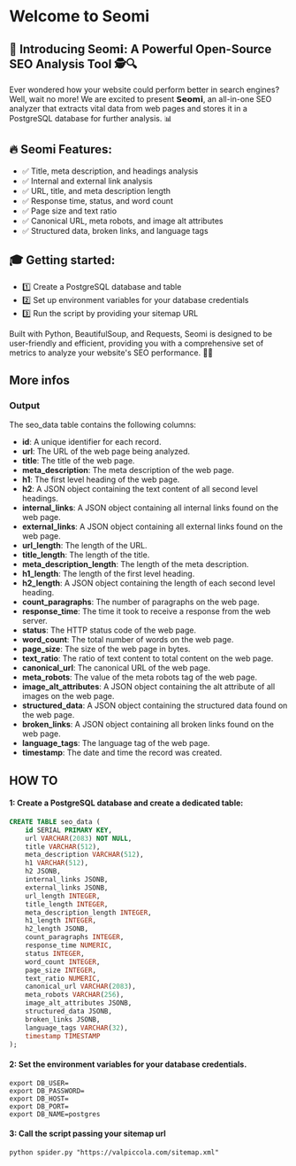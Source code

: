 # Welcome to Seomi

## 🚀 Introducing Seom𝗶: A Powerful Open-Source SEO Analysis Tool 🕵️🔍

Ever wondered how your website could perform better in search engines? Well, wait no more! We are excited to present 𝗦𝗲𝗼𝗺𝗶, an all-in-one SEO analyzer that extracts vital data from web pages and stores it in a PostgreSQL database for further analysis. 📊

## 🔥 Seomi Features:
- ✅ Title, meta description, and headings analysis
- ✅ Internal and external link analysis
- ✅ URL, title, and meta description length
- ✅ Response time, status, and word count
- ✅ Page size and text ratio
- ✅ Canonical URL, meta robots, and image alt attributes
- ✅ Structured data, broken links, and language tags

## 🎓 Getting started:
- 1️⃣ Create a PostgreSQL database and table
- 2️⃣ Set up environment variables for your database credentials
- 3️⃣ Run the script by providing your sitemap URL

Built with Python, BeautifulSoup, and Requests, Seomi is designed to be user-friendly and efficient, providing you with a comprehensive set of metrics to analyze your website's SEO performance. 🐍🌐

## More infos

### Output
The seo_data table contains the following columns:

- **id**: A unique identifier for each record.
- **url**: The URL of the web page being analyzed.
- **title**: The title of the web page.
- **meta_description**: The meta description of the web page.
- **h1**: The first level heading of the web page.
- **h2**: A JSON object containing the text content of all second level headings.
- **internal_links**: A JSON object containing all internal links found on the web page.
- **external_links**: A JSON object containing all external links found on the web page.
- **url_length**: The length of the URL.
- **title_length**: The length of the title.
- **meta_description_length**: The length of the meta description.
- **h1_length**: The length of the first level heading.
- **h2_length**: A JSON object containing the length of each second level heading.
- **count_paragraphs**: The number of paragraphs on the web page.
- **response_time**: The time it took to receive a response from the web server.
- **status**: The HTTP status code of the web page.
- **word_count**: The total number of words on the web page.
- **page_size**: The size of the web page in bytes.
- **text_ratio**: The ratio of text content to total content on the web page.
- **canonical_url**: The canonical URL of the web page.
- **meta_robots**: The value of the meta robots tag of the web page.
- **image_alt_attributes**: A JSON object containing the alt attribute of all images on the web page.
- **structured_data**: A JSON object containing the structured data found on the web page.
- **broken_links**: A JSON object containing all broken links found on the web page.
- **language_tags**: The language tag of the web page.
- **timestamp**: The date and time the record was created.

## HOW TO

#### 1: Create a PostgreSQL database and create a dedicated table:

```sql
CREATE TABLE seo_data (
    id SERIAL PRIMARY KEY,
    url VARCHAR(2083) NOT NULL,
    title VARCHAR(512),
    meta_description VARCHAR(512),
    h1 VARCHAR(512),
    h2 JSONB,
    internal_links JSONB,
    external_links JSONB,
    url_length INTEGER,
    title_length INTEGER,
    meta_description_length INTEGER,
    h1_length INTEGER,
    h2_length JSONB,
    count_paragraphs INTEGER,
    response_time NUMERIC,
    status INTEGER,
    word_count INTEGER,
    page_size INTEGER,
    text_ratio NUMERIC,
    canonical_url VARCHAR(2083),
    meta_robots VARCHAR(256),
    image_alt_attributes JSONB,
    structured_data JSONB,
    broken_links JSONB,
    language_tags VARCHAR(32),
    timestamp TIMESTAMP
);
```

#### 2: Set the environment variables for your database credentials.

```shell
export DB_USER=
export DB_PASSWORD=
export DB_HOST=
export DB_PORT=
export DB_NAME=postgres
```

#### 3: Call the script passing your sitemap url

```shell
python spider.py "https://valpiccola.com/sitemap.xml"

```
